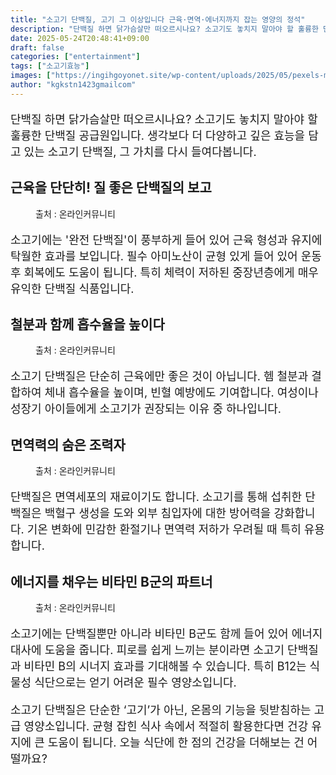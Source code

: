 ```yaml
---
title: "소고기 단백질, 고기 그 이상입니다 근육·면역·에너지까지 잡는 영양의 정석"
description: "단백질 하면 닭가슴살만 떠오르시나요? 소고기도 놓치지 말아야 할 훌륭한 단백질 공급원입니다. 생각보다 더 다양하고 깊은 효능을 담고 있는 소고기 단백질, 그 가치를 다시 들여다봅니다."
date: 2025-05-24T20:48:41+09:00
draft: false
categories: ["entertainment"]
tags: ["소고기효능"]
images: ["https://ingihgoyonet.site/wp-content/uploads/2025/05/pexels-mali-65175-1024x682.jpg", "https://ingihgoyonet.site/wp-content/uploads/2025/05/pexels-angele-j-35172-128401-1024x683.jpg", "https://ingihgoyonet.site/wp-content/uploads/2025/05/pexels-samerdaboul-2233729-1024x604.jpg", "https://ingihgoyonet.site/wp-content/uploads/2025/05/pexels-gonzalo-guzman-391363-3997609-1024x819.jpg"]
author: "kgkstn1423gmailcom"
---
```


<p style="font-size:18px">단백질 하면 닭가슴살만 떠오르시나요? 소고기도 놓치지 말아야 할 훌륭한 단백질 공급원입니다. 생각보다 더 다양하고 깊은 효능을 담고 있는 소고기 단백질, 그 가치를 다시 들여다봅니다.</p> <h2 >근육을 단단히! 질 좋은 단백질의 보고</h2> <figure ><img src="https://ingihgoyonet.site/wp-content/uploads/2025/05/pexels-mali-65175-1024x682.jpg" alt="" style="aspect-ratio:16/9;object-fit:cover"/><figcaption >출처 : 온라인커뮤니티</figcaption></figure> <p style="font-size:18px">소고기에는 '완전 단백질'이 풍부하게 들어 있어 근육 형성과 유지에 탁월한 효과를 보입니다. 필수 아미노산이 균형 있게 들어 있어 운동 후 회복에도 도움이 됩니다. 특히 체력이 저하된 중장년층에게 매우 유익한 단백질 식품입니다.</p> <h2 >철분과 함께 흡수율을 높이다</h2> <figure ><img src="https://ingihgoyonet.site/wp-content/uploads/2025/05/pexels-angele-j-35172-128401-1024x683.jpg" alt="" style="aspect-ratio:16/9;object-fit:cover"/><figcaption >출처 : 온라인커뮤니티</figcaption></figure> <p style="font-size:18px">소고기 단백질은 단순히 근육에만 좋은 것이 아닙니다. 헴 철분과 결합하여 체내 흡수율을 높이며, 빈혈 예방에도 기여합니다. 여성이나 성장기 아이들에게 소고기가 권장되는 이유 중 하나입니다.</p> <h2 >면역력의 숨은 조력자</h2> <figure ><img src="https://ingihgoyonet.site/wp-content/uploads/2025/05/pexels-samerdaboul-2233729-1024x604.jpg" alt="" style="aspect-ratio:16/9;object-fit:cover"/><figcaption >출처 : 온라인커뮤니티</figcaption></figure> <p style="font-size:18px">단백질은 면역세포의 재료이기도 합니다. 소고기를 통해 섭취한 단백질은 백혈구 생성을 도와 외부 침입자에 대한 방어력을 강화합니다. 기온 변화에 민감한 환절기나 면역력 저하가 우려될 때 특히 유용합니다.</p> <h2 >에너지를 채우는 비타민 B군의 파트너</h2> <figure ><img src="https://ingihgoyonet.site/wp-content/uploads/2025/05/pexels-gonzalo-guzman-391363-3997609-1024x819.jpg" alt="" style="aspect-ratio:16/9;object-fit:cover"/><figcaption >출처 : 온라인커뮤니티</figcaption></figure> <p style="font-size:18px">소고기에는 단백질뿐만 아니라 비타민 B군도 함께 들어 있어 에너지 대사에 도움을 줍니다. 피로를 쉽게 느끼는 분이라면 소고기 단백질과 비타민 B의 시너지 효과를 기대해볼 수 있습니다. 특히 B12는 식물성 식단으로는 얻기 어려운 필수 영양소입니다.</p> <p style="font-size:18px">소고기 단백질은 단순한 ‘고기’가 아닌, 온몸의 기능을 뒷받침하는 고급 영양소입니다. 균형 잡힌 식사 속에서 적절히 활용한다면 건강 유지에 큰 도움이 됩니다. 오늘 식단에 한 점의 건강을 더해보는 건 어떨까요?</p>